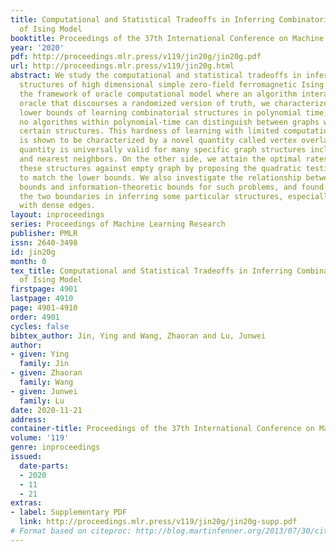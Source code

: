 ```yaml
---
title: Computational and Statistical Tradeoffs in Inferring Combinatorial Structures
  of Ising Model
booktitle: Proceedings of the 37th International Conference on Machine Learning
year: '2020'
pdf: http://proceedings.mlr.press/v119/jin20g/jin20g.pdf
url: http://proceedings.mlr.press/v119/jin20g.html
abstract: We study the computational and statistical tradeoffs in inferring combinatorial
  structures of high dimensional simple zero-field ferromagnetic Ising model. Under
  the framework of oracle computational model where an algorithm interacts with an
  oracle that discourses a randomized version of truth, we characterize the computational
  lower bounds of learning combinatorial structures in polynomial time, under which
  no algorithms within polynomial-time can distinguish between graphs with and without
  certain structures. This hardness of learning with limited computational budget
  is shown to be characterized by a novel quantity called vertex overlap ratio. Such
  quantity is universally valid for many specific graph structures including cliques
  and nearest neighbors. On the other side, we attain the optimal rates for testing
  these structures against empty graph by proposing the quadratic testing statistics
  to match the lower bounds. We also investigate the relationship between computational
  bounds and information-theoretic bounds for such problems, and found gaps between
  the two boundaries in inferring some particular structures, especially for those
  with dense edges.
layout: inproceedings
series: Proceedings of Machine Learning Research
publisher: PMLR
issn: 2640-3498
id: jin20g
month: 0
tex_title: Computational and Statistical Tradeoffs in Inferring Combinatorial Structures
  of Ising Model
firstpage: 4901
lastpage: 4910
page: 4901-4910
order: 4901
cycles: false
bibtex_author: Jin, Ying and Wang, Zhaoran and Lu, Junwei
author:
- given: Ying
  family: Jin
- given: Zhaoran
  family: Wang
- given: Junwei
  family: Lu
date: 2020-11-21
address: 
container-title: Proceedings of the 37th International Conference on Machine Learning
volume: '119'
genre: inproceedings
issued:
  date-parts:
  - 2020
  - 11
  - 21
extras:
- label: Supplementary PDF
  link: http://proceedings.mlr.press/v119/jin20g/jin20g-supp.pdf
# Format based on citeproc: http://blog.martinfenner.org/2013/07/30/citeproc-yaml-for-bibliographies/
---
```

